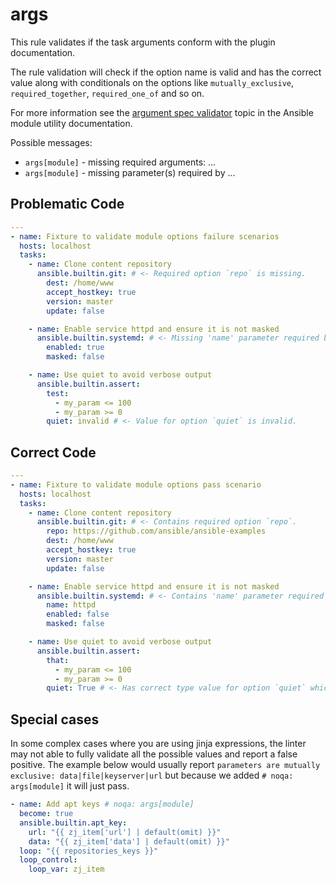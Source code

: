# args

This rule validates if the task arguments conform with the plugin documentation.

The rule validation will check if the option name is valid and has the correct
value along with conditionals on the options like `mutually_exclusive`,
`required_together`, `required_one_of` and so on.

For more information see the
[argument spec validator](https://docs.ansible.com/ansible/latest/reference_appendices/module_utils.html#argumentspecvalidator)
topic in the Ansible module utility documentation.

Possible messages:

- `args[module]` - missing required arguments: ...
- `args[module]` - missing parameter(s) required by ...

## Problematic Code

```yaml
---
- name: Fixture to validate module options failure scenarios
  hosts: localhost
  tasks:
    - name: Clone content repository
      ansible.builtin.git: # <- Required option `repo` is missing.
        dest: /home/www
        accept_hostkey: true
        version: master
        update: false

    - name: Enable service httpd and ensure it is not masked
      ansible.builtin.systemd: # <- Missing 'name' parameter required by 'enabled'.
        enabled: true
        masked: false

    - name: Use quiet to avoid verbose output
      ansible.builtin.assert:
        test:
          - my_param <= 100
          - my_param >= 0
        quiet: invalid # <- Value for option `quiet` is invalid.
```

## Correct Code

```yaml
---
- name: Fixture to validate module options pass scenario
  hosts: localhost
  tasks:
    - name: Clone content repository
      ansible.builtin.git: # <- Contains required option `repo`.
        repo: https://github.com/ansible/ansible-examples
        dest: /home/www
        accept_hostkey: true
        version: master
        update: false

    - name: Enable service httpd and ensure it is not masked
      ansible.builtin.systemd: # <- Contains 'name' parameter required by 'enabled'.
        name: httpd
        enabled: false
        masked: false

    - name: Use quiet to avoid verbose output
      ansible.builtin.assert:
        that:
          - my_param <= 100
          - my_param >= 0
        quiet: True # <- Has correct type value for option `quiet` which is boolean.
```

## Special cases

In some complex cases where you are using jinja expressions, the linter may not
able to fully validate all the possible values and report a false positive. The
example below would usually report
`parameters are mutually exclusive: data|file|keyserver|url` but because we
added `# noqa: args[module]` it will just pass.

```yaml
- name: Add apt keys # noqa: args[module]
  become: true
  ansible.builtin.apt_key:
    url: "{{ zj_item['url'] | default(omit) }}"
    data: "{{ zj_item['data'] | default(omit) }}"
  loop: "{{ repositories_keys }}"
  loop_control:
    loop_var: zj_item
```
